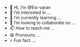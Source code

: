 - 👋 Hi, I’m @Esi-varan
- 👀 I’m interested in ...
- 🌱 I’m currently learning ...
- 💞️ I’m looking to collaborate on ...
- 📫 How to reach me ...
- 😄 Pronouns: ...
- ⚡ Fun fact: ...

<!---
Esi-varan/Esi-varan is a ✨ special ✨ repository because its `README.md` (this file) appears on your GitHub profile.
You can click the Preview link to take a look at your changes.
--->
